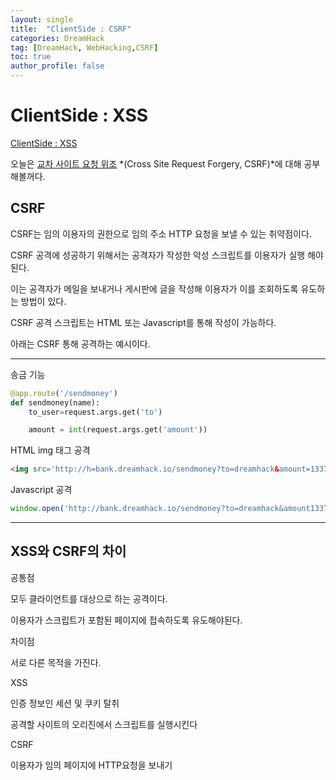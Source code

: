 ```yaml
---
layout: single
title:  "ClientSide : CSRF"
categories: DreamHack
tag: [DreamHack, WebHacking,CSRF]
toc: true
author_profile: false
---
```


# ClientSide : XSS

[ClientSide : XSS](https://dreamhack.io/lecture/courses/172)
 
오늘은 <U>교차 사이트 요청 위조</U> *(Cross Site Request Forgery, CSRF)*에 대해 공부해볼꺼다.

## CSRF

CSRF는 임의 이용자의 권한으로 임의 주소 HTTP 요청을 보낼 수 있는 취약점이다.

CSRF 공격에 성공하기 위해서는 공격자가 작성한 악성 스크립트를 이용자가 실행 해야된다.

이는 공격자가 메일을 보내거나 게시판에 글을 작성해 이용자가 이를 조회하도록 유도하는 방법이 있다.

CSRF 공격 스크립트는 HTML 또는 Javascript를 통해 작성이 가능하다.

아래는 CSRF 통해 공격하는 예시이다.

---

송금 기능

```python
@app.route('/sendmoney')
def sendmoney(name):
    to_user=request.args.get('to')

    amount = int(request.args.get('amount'))

```


HTML img 태그 공격

 ```html
<img src='http://h=bank.dreamhack.io/sendmoney?to=dreamhack&amount=1337' width=0px height=0px>

```
Javascript 공격

```javascript
window.open('http://bank.dreamhack.io/sendmoney?to=dreamhack&amount1337');

```

----

## XSS와 CSRF의 차이

공통점

모두 클라이언트를 대상으로 하는 공격이다.

이용자가 스크립트가 포함된 페이지에 접속하도록 유도해야된다.


차이점

서로 다른 목적을 가진다.

XSS

인증 정보인 세션 및 쿠키 탈취

공격할 사이트의 오리진에서 스크립트를 실행시킨다


CSRF

이용자가 임의 페이지에 HTTP요청을 보내기

